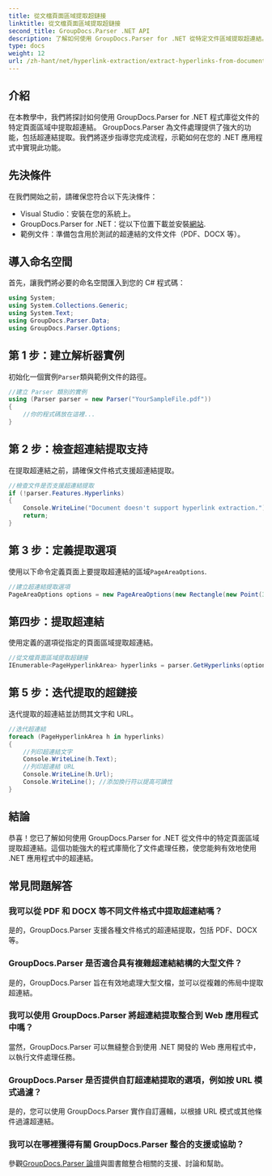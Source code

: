 ```yaml
---
title: 從文檔頁面區域提取超鏈接
linktitle: 從文檔頁面區域提取超鏈接
second_title: GroupDocs.Parser .NET API
description: 了解如何使用 GroupDocs.Parser for .NET 從特定文件區域提取超連結。增強您的文件處理能力。
type: docs
weight: 12
url: /zh-hant/net/hyperlink-extraction/extract-hyperlinks-from-document-page-area/
---
```

## 介紹
在本教學中，我們將探討如何使用 GroupDocs.Parser for .NET 程式庫從文件的特定頁面區域中提取超連結。 GroupDocs.Parser 為文件處理提供了強大的功能，包括超連結提取。我們將逐步指導您完成流程，示範如何在您的 .NET 應用程式中實現此功能。
## 先決條件
在我們開始之前，請確保您符合以下先決條件：
- Visual Studio：安裝在您的系統上。
- GroupDocs.Parser for .NET：從以下位置下載並安裝[網站](https://releases.groupdocs.com/parser/net/).
- 範例文件：準備包含用於測試的超連結的文件文件（PDF、DOCX 等）。

## 導入命名空間
首先，讓我們將必要的命名空間匯入到您的 C# 程式碼：
```csharp
using System;
using System.Collections.Generic;
using System.Text;
using GroupDocs.Parser.Data;
using GroupDocs.Parser.Options;
```
## 第 1 步：建立解析器實例
初始化一個實例`Parser`類與範例文件的路徑。
```csharp
//建立 Parser 類別的實例
using (Parser parser = new Parser("YourSampleFile.pdf"))
{
    //你的程式碼放在這裡...
}
```
## 第 2 步：檢查超連結提取支持
在提取超連結之前，請確保文件格式支援超連結提取。
```csharp
//檢查文件是否支援超連結提取
if (!parser.Features.Hyperlinks)
{
    Console.WriteLine("Document doesn't support hyperlink extraction.");
    return;
}
```
## 第 3 步：定義提取選項
使用以下命令定義頁面上要提取超連結的區域`PageAreaOptions`.
```csharp
//建立超連結提取選項
PageAreaOptions options = new PageAreaOptions(new Rectangle(new Point(380, 90), new Size(150, 50)));
```
## 第四步：提取超連結
使用定義的選項從指定的頁面區域提取超連結。
```csharp
//從文檔頁面區域提取超鏈接
IEnumerable<PageHyperlinkArea> hyperlinks = parser.GetHyperlinks(options);
```
## 第 5 步：迭代提取的超鏈接
迭代提取的超連結並訪問其文字和 URL。
```csharp
//迭代超連結
foreach (PageHyperlinkArea h in hyperlinks)
{
    //列印超連結文字
    Console.WriteLine(h.Text);
    //列印超連結 URL
    Console.WriteLine(h.Url);
    Console.WriteLine(); //添加換行符以提高可讀性
}
```

## 結論
恭喜！您已了解如何使用 GroupDocs.Parser for .NET 從文件中的特定頁面區域提取超連結。這個功能強大的程式庫簡化了文件處理任務，使您能夠有效地使用 .NET 應用程式中的超連結。

## 常見問題解答
### 我可以從 PDF 和 DOCX 等不同文件格式中提取超連結嗎？
是的，GroupDocs.Parser 支援各種文件格式的超連結提取，包括 PDF、DOCX 等。
### GroupDocs.Parser 是否適合具有複雜超連結結構的大型文件？
是的，GroupDocs.Parser 旨在有效地處理大型文檔，並可以從複雜的佈局中提取超連結。
### 我可以使用 GroupDocs.Parser 將超連結提取整合到 Web 應用程式中嗎？
當然，GroupDocs.Parser 可以無縫整合到使用 .NET 開發的 Web 應用程式中，以執行文件處理任務。
### GroupDocs.Parser 是否提供自訂超連結提取的選項，例如按 URL 模式過濾？
是的，您可以使用 GroupDocs.Parser 實作自訂邏輯，以根據 URL 模式或其他條件過濾超連結。
### 我可以在哪裡獲得有關 GroupDocs.Parser 整合的支援或協助？
參觀[GroupDocs.Parser 論壇](https://forum.groupdocs.com/c/parser/17)與圖書館整合相關的支援、討論和幫助。